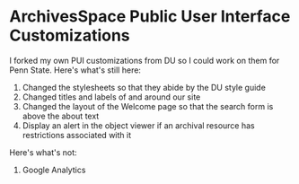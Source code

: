 # ArchivesSpace Public User Interface Customizations

I forked my own PUI customizations from DU so I could work on them for Penn State. Here's what's still here:

1. Changed the stylesheets so that they abide by the DU style guide
2. Changed titles and labels of and around our site
3. Changed the layout of the Welcome page so that the search form is above the about text
4. Display an alert in the object viewer if an archival resource has restrictions associated with it

Here's what's not:

1. Google Analytics
